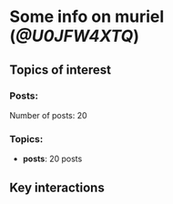 # Some info on muriel (_@U0JFW4XTQ_)


## Topics of interest

### Posts: 

Number of posts: 20

### Topics:

* __posts__: 20 posts

## Key interactions 

